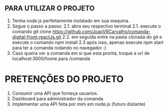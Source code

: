 ## PARA UTILIZAR O PROJETO

1. Tenha node.js perfeitamente instalado em sua maquina.
2. Segue o passo a passo:
  2.1. abra seu respectivo terminal
  2.1. execute o comando git clone https://github.com/JoaoVRCarvalho/comanda-digital-front-reactJs.git
  2.2. em seguida entre na pasta clonada do git e execute o comando npm install
  2.3 após isso, apenas execute npm start para ter a comanda rodando no navegador :)
3. Caso queira ver a comanda em si que esta pronta, troque a url de localhost:3000/home para /comanda


# PRETENÇÕES DO PROJETO

1. Consumir uma API que forneça usuarios.
2. Dashboard para administrador da comanda
3. Implementar uma API feita por mim em node.js (futuro distante)
